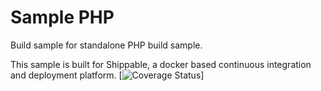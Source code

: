 Sample PHP
===============

Build sample for standalone PHP build sample.

This sample is built for Shippable, a docker based continuous integration and deployment platform.
[![Coverage Status](https://apibeta.shippable.com/projects/56f26f4dc77dae78a8fa38dd/coverageBadge?branch=master)]
